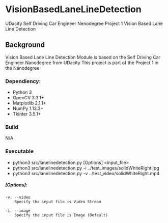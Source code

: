 # VisionBasedLaneLineDetection
UDacity Self Driving Car Engineer Nenodegree Project 1 Vision Based Lane Line Detection

## Background
Vision Based Lane Line Detection Module is based on the Self Driving Car Engineer Nanodegree from UDacity
This project is part of the Project 1 in the Nanodegree

### Dependiency:
- Python 3
- OpenCV 3.3.1+
- Matplotlib 2.1.1+
- NumPy 1.13.3+
- Tkinter 3.5.1+

### Build
  N/A

### Executable
  - python3 src/lanelinedetection.py [Options] <input_file>
  - python3 src/lanelinedetection.py -i ../test_images/solidWhiteRight.jpg
  - python3 src/lanelinedetection.py -v ../test_video/solidWhiteRight.mp4
  
  ##### [Options]:
	-v, --video
		Specify the input file is Video Stream

	-i, --image
		Specify the input file is Image (Default)
